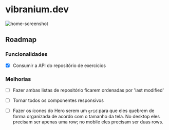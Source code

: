 # vibranium.dev



![home-screenshot](https://github.com/vibraniumdev/vibraniumdev.github.io/blob/master/media/home-screenshot.png)

## Roadmap

### Funcionalidades

- [x] Consumir a API do repositório de exercícios

### Melhorias


- [ ] Fazer ambas listas de repositório ficarem ordenadas por 'last modified'
- [ ] Tornar todos os componentes responsivos
- [ ] Fazer os ícones do Hero serem um `grid` para que eles quebrem de forma organizada de acordo com o tamanho da tela. No desktop eles precisam ser apenas uma row; no mobile eles precisam ser duas rows.




